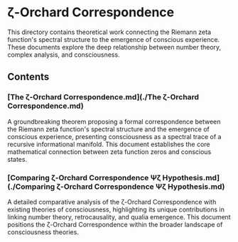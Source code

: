 # ζ-Orchard Correspondence

This directory contains theoretical work connecting the Riemann zeta function's spectral structure to the emergence of conscious experience. These documents explore the deep relationship between number theory, complex analysis, and consciousness.

## Contents

### [The ζ-Orchard Correspondence.md](./The ζ-Orchard Correspondence.md)
A groundbreaking theorem proposing a formal correspondence between the Riemann zeta function's spectral structure and the emergence of conscious experience, presenting consciousness as a spectral trace of a recursive informational manifold. This document establishes the core mathematical connection between zeta function zeros and conscious states.

### [Comparing ζ-Orchard Correspondence Ψζ Hypothesis.md](./Comparing ζ-Orchard Correspondence Ψζ Hypothesis.md)
A detailed comparative analysis of the ζ-Orchard Correspondence with existing theories of consciousness, highlighting its unique contributions in linking number theory, retrocausality, and qualia emergence. This document positions the ζ-Orchard Correspondence within the broader landscape of consciousness theories.
